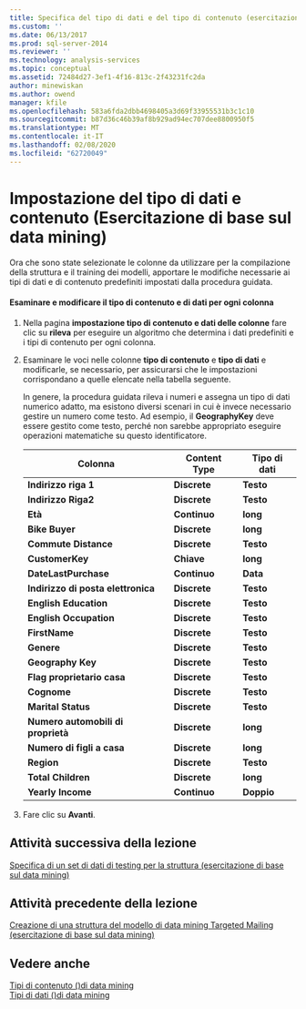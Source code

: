 ```yaml
---
title: Specifica del tipo di dati e del tipo di contenuto (esercitazione di base sul data mining) | Microsoft Docs
ms.custom: ''
ms.date: 06/13/2017
ms.prod: sql-server-2014
ms.reviewer: ''
ms.technology: analysis-services
ms.topic: conceptual
ms.assetid: 72484d27-3ef1-4f16-813c-2f43231fc2da
author: minewiskan
ms.author: owend
manager: kfile
ms.openlocfilehash: 583a6fda2dbb4698405a3d69f33955531b3c1c10
ms.sourcegitcommit: b87d36c46b39af8b929ad94ec707dee8800950f5
ms.translationtype: MT
ms.contentlocale: it-IT
ms.lasthandoff: 02/08/2020
ms.locfileid: "62720049"
---
```

# <a name="specifying-the-data-type-and-content-type-basic-data-mining-tutorial"></a>Impostazione del tipo di dati e contenuto (Esercitazione di base sul data mining)
  Ora che sono state selezionate le colonne da utilizzare per la compilazione della struttura e il training dei modelli, apportare le modifiche necessarie ai tipi di dati e di contenuto predefiniti impostati dalla procedura guidata.  
  
#### <a name="review-and-modify-content-type-and-data-type-for-each-column"></a>Esaminare e modificare il tipo di contenuto e di dati per ogni colonna  
  
1.  Nella pagina **impostazione tipo di contenuto e dati delle colonne** fare clic su **rileva** per eseguire un algoritmo che determina i dati predefiniti e i tipi di contenuto per ogni colonna.  
  
2.  Esaminare le voci nelle colonne **tipo di contenuto** e **tipo di dati** e modificarle, se necessario, per assicurarsi che le impostazioni corrispondano a quelle elencate nella tabella seguente.  
  
     In genere, la procedura guidata rileva i numeri e assegna un tipo di dati numerico adatto, ma esistono diversi scenari in cui è invece necessario gestire un numero come testo. Ad esempio, il **GeographyKey** deve essere gestito come testo, perché non sarebbe appropriato eseguire operazioni matematiche su questo identificatore.  
  
    |Colonna|Content Type|Tipo di dati|  
    |------------|------------------|---------------|  
    |**Indirizzo riga 1**|**Discrete**|**Testo**|  
    |**Indirizzo Riga2**|**Discrete**|**Testo**|  
    |**Età**|**Continuo**|**long**|  
    |**Bike Buyer**|**Discrete**|**long**|  
    |**Commute Distance**|**Discrete**|**Testo**|  
    |**CustomerKey**|**Chiave**|**long**|  
    |**DateLastPurchase**|**Continuo**|**Data**|  
    |**Indirizzo di posta elettronica**|**Discrete**|**Testo**|  
    |**English Education**|**Discrete**|**Testo**|  
    |**English Occupation**|**Discrete**|**Testo**|  
    |**FirstName**|**Discrete**|**Testo**|  
    |**Genere**|**Discrete**|**Testo**|  
    |**Geography Key**|**Discrete**|**Testo**|  
    |**Flag proprietario casa**|**Discrete**|**Testo**|  
    |**Cognome**|**Discrete**|**Testo**|  
    |**Marital Status**|**Discrete**|**Testo**|  
    |**Numero automobili di proprietà**|**Discrete**|**long**|  
    |**Numero di figli a casa**|**Discrete**|**long**|  
    |**Region**|**Discrete**|**Testo**|  
    |**Total Children**|**Discrete**|**long**|  
    |**Yearly Income**|**Continuo**|**Doppio**|  
  
3.  Fare clic su **Avanti**.  
  
## <a name="next-task-in-lesson"></a>Attività successiva della lezione  
 [Specifica di un set di dati di testing per la struttura &#40;esercitazione di base sul data mining&#41;](../../2014/tutorials/specifying-a-testing-data-set-for-the-structure-basic-data-mining-tutorial.md)  
  
## <a name="previous-task-in-lesson"></a>Attività precedente della lezione  
 [Creazione di una struttura del modello di data mining Targeted Mailing &#40;esercitazione di base sul data mining&#41;](../../2014/tutorials/creating-a-targeted-mailing-mining-model-structure-basic-data-mining-tutorial.md)  
  
## <a name="see-also"></a>Vedere anche  
 [Tipi di contenuto &#40;&#41;di data mining](../../2014/analysis-services/data-mining/content-types-data-mining.md)   
 [Tipi di dati &#40;&#41;di data mining](../../2014/analysis-services/data-mining/data-types-data-mining.md)  
  
  
